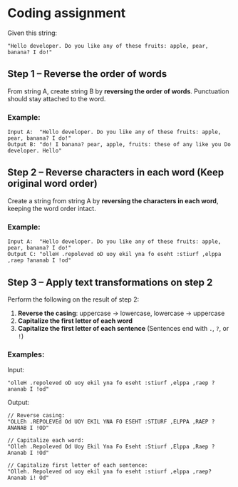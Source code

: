 # Coding assignment

Given this string:

```
"Hello developer. Do you like any of these fruits: apple, pear, banana? I do!"
```

## Step 1 – Reverse the order of words

From string A, create string B by **reversing the order of words**.
Punctuation should stay attached to the word.

### Example:

```
Input A:  "Hello developer. Do you like any of these fruits: apple, pear, banana? I do!"
Output B: "do! I banana? pear, apple, fruits: these of any like you Do developer. Hello"
```

## Step 2 – Reverse characters in each word (Keep original word order)

Create a string from string A by **reversing the characters in each word**, keeping the word order intact.

### Example:

```
Input A:  "Hello developer. Do you like any of these fruits: apple, pear, banana? I do!"
Output C: "olleH .repoleved oD uoy ekil yna fo eseht :stiurf ,elppa ,raep ?ananab I !od"
```

## Step 3 – Apply text transformations on step 2

Perform the following on the result of step 2:

1. **Reverse the casing**: uppercase → lowercase, lowercase → uppercase
2. **Capitalize the first letter of each word**
3. **Capitalize the first letter of each sentence**
   (Sentences end with `.`, `?`, or `!`)

### Examples:

Input:

```
"olleH .repoleved oD uoy ekil yna fo eseht :stiurf ,elppa ,raep ?ananab I !od"
```

Output:

```
// Reverse casing:
"OLLEh .REPOLEVEd Od UOY EKIL YNA FO ESEHT :STIURF ,ELPPA ,RAEP ?ANANAB I !OD"

// Capitalize each word:
"Olleh .Repoleved Od Uoy Ekil Yna Fo Eseht :Stiurf ,Elppa ,Raep ?Ananab I !Od"

// Capitalize first letter of each sentence:
"Olleh. Repoleved od uoy ekil yna fo eseht :stiurf ,elppa ,raep? Ananab i! Od"
```

